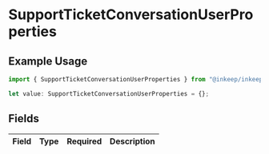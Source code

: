 # SupportTicketConversationUserProperties

## Example Usage

```typescript
import { SupportTicketConversationUserProperties } from "@inkeep/inkeep-analytics/models/components";

let value: SupportTicketConversationUserProperties = {};
```

## Fields

| Field       | Type        | Required    | Description |
| ----------- | ----------- | ----------- | ----------- |